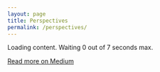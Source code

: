 ```yaml
---
layout: page
title: Perspectives
permalink: /perspectives/
---
```

<main class="main {% if page.url == '/perspectives/' %}perspectives{% endif %}">
    <!-- Loader Container -->
    <div id="loader" aria-live="polite">
        <div class="spinner" aria-hidden="true"></div>
        <p class="loading-text">Loading content. Waiting <span class="countdown" id="countdown">0</span> out of 7 seconds max.</p>
    </div>
    <!-- Content Container -->
    <section id="latest-post" class="article" aria-labelledby="post-title"></section>
    <!-- <div id="loader" class="loader">
        <p class="p">Loading... <span id="countdown">0</span> seconds</p>
    </div>
    <section id="latest-post" class="article"></section> -->
    <section class="eop-cta">
        <a class="a arrow-link" href="//medium.com/@jmwii1981" target="_blank">Read more on Medium</a>
    </section>
</main>